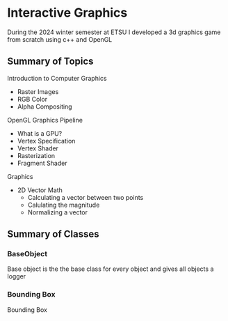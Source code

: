 # Interactive Graphics

During the 2024 winter semester at ETSU I developed a 3d graphics game from scratch using c++ and OpenGL

## Summary of Topics 

Introduction to Computer Graphics
* Raster Images
* RGB Color
* Alpha Compositing

OpenGL Graphics Pipeline
* What is a GPU?
* Vertex Specification
* Vertex Shader
* Rasterization
* Fragment Shader

Graphics
* 2D Vector Math
  - Calculating a vector between two points
  - Calulating the magnitude
  - Normalizing a vector

## Summary of Classes

### BaseObject

Base object is the the base class for every object and gives all objects a logger 

### Bounding Box

Bounding Box 

